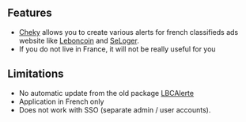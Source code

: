 ## Features

* [Cheky](https://www.cheky.net) allows you to create various alerts for french classifieds ads website like [Leboncoin](http://leboncoin.fr/) and [SeLoger](http://www.seloger.com/).
* If you do not live in France, it will not be really useful for you

## Limitations

* No automatic update from the old package [LBCAlerte](https://github.com/YunoHost-Apps/LBCAlerte_ynh)
* Application in French only
* Does not work with SSO (separate admin / user accounts). 
